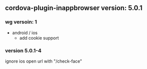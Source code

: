 ## cordova-plugin-inappbrowser version: 5.0.1

### wg versoin: 1

- android / ios
  * add cookie support

### version 5.0.1-4
ignore ios open url with "/check-face"